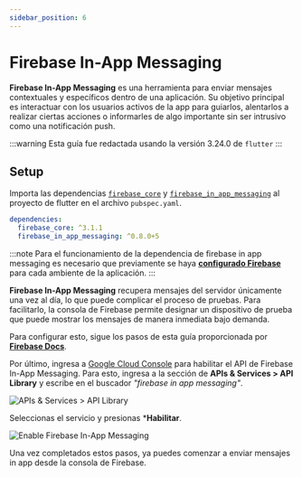 ```yaml
---
sidebar_position: 6
---
```


# Firebase In-App Messaging

**Firebase In-App Messaging** es una herramienta para enviar mensajes contextuales y específicos dentro de una aplicación. Su objetivo principal es interactuar con los usuarios activos de la app para guiarlos, alentarlos a realizar ciertas acciones o informarles de algo importante sin ser intrusivo como una notificación push.

:::warning
Esta guía fue redactada usando la versión 3.24.0 de `flutter`
:::

## Setup

Importa las dependencias [`firebase_core`](https://pub.dev/packages/firebase_core) y [`firebase_in_app_messaging`](https://pub.dev/packages/firebase_in_app_messaging) al proyecto de flutter en el archivo `pubspec.yaml`.

```yaml
dependencies:
  firebase_core: ^3.1.1
  firebase_in_app_messaging: ^0.8.0+5
```

:::note
Para el funcionamiento de la dependencia de firebase in app messaging es necesario que previamente se haya [**configurado Firebase**](/docs/practical-guides/firebase-config/index.md) para cada ambiente de la aplicación.
:::

**Firebase In-App Messaging** recupera mensajes del servidor únicamente una vez al día, lo que puede complicar el proceso de pruebas. Para facilitarlo, la consola de Firebase permite designar un dispositivo de prueba que puede mostrar los mensajes de manera inmediata bajo demanda.

Para configurar esto, sigue los pasos de esta guía proporcionada por [**Firebase Docs**](https://firebase.google.com/docs/in-app-messaging/get-started?platform=flutter#send_a_test_message).

Por último, ingresa a [Google Cloud Console](https://console.cloud.google.com/) para habilitar el API de Firebase In-App Messaging. Para esto, ingresa a la sección de **APIs & Services > API Library** y escribe en el buscador *"firebase in app messaging"*.

![APIs & Services > API Library](/img/in-app-messaging-api.png)

Seleccionas el servicio y presionas ***Habilitar**.

![Enable Firebase In-App Messaging](/img/enable-in-app-messaging.png)

Una vez completados estos pasos, ya puedes comenzar a enviar mensajes in app desde la consola de Firebase.